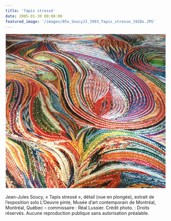 ```yaml
---
title: 'Tapis stressé'
date: 2005-01-30 00:00:00
featured_image: '/images/05a_SoucyJJ_1993_Tapis_stresse_1920x.JPG'
---
```


![](/images/05a_SoucyJJ_1993_Tapis_stresse_1920x.JPG)

Jean-Jules Soucy, « Tapis stressé », détail (vue en plongée), extrait de l’exposition solo L’Oeuvre pinte, Musée d’art contemporain de Montréal, Montréal, Québec – commissaire : Réal Lussier. Crédit photo. : Droits réservés. Aucune reproduction publique sans autorisation préalable.
